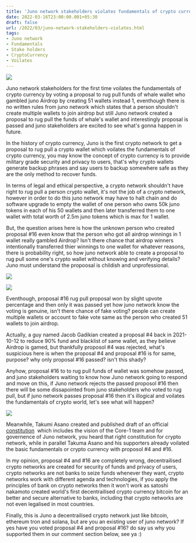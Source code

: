 ```yaml
---
title: 'Juno network stakeholders violates fundamentals of crypto currency.'
date: 2022-03-16T23:00:00.001+05:30
draft: false
url: /2022/03/juno-network-stakeholders-violates.html
tags: 
- Juno network
- Fundamentals
- Stake holders
- CryptoCurrency
- Voilates
---
```


 [![](https://lh3.googleusercontent.com/-7-fOM3K6A9U/YjIeuPy9NfI/AAAAAAAAJtE/7sAEMdMU_bAPG3XCwZGBG5clJ6rcicX6QCNcBGAsYHQ/s1600/1647451829653745-0.png)](https://lh3.googleusercontent.com/-7-fOM3K6A9U/YjIeuPy9NfI/AAAAAAAAJtE/7sAEMdMU_bAPG3XCwZGBG5clJ6rcicX6QCNcBGAsYHQ/s1600/1647451829653745-0.png) 

  

Juno network stakeholders for the first time voilates the fundamentals of crypto currency by voting a proposal to rug pull funds of whale wallet who gambled juno Airdrop by creating 51 wallets instead 1, eventhough there is no written rules from juno network which states that a person shouldn't create multiple wallets to join airdrop but still Juno network created a proposal to rug pull the funds of whale's wallet and interestingly proposal is passed and juno stakeholders are excited to see what's gonna happen in future.

  

In the history of crypto currency, Juno is the first crypto network to get a proposal to rug pull a crypto wallet which voilates the fundamentals of crypto currency, you may know the concept of crypto currency is to provide military grade security and privacy to users, that's why crypto wallets generate backup phrases and say users to backup somewhere safe as they are the only method to recover funds.

  

In terms of legal and ethical perspective, a crypto network shouldn't have right to rug pull a person crypto wallet, it's not the job of a crypto network, however in order to do this juno network may have to halt chain and do software upgrade to empty the wallet of one person who owns 50k juno tokens in each of his 50 wallets and then later transferred them to one wallet with total worth of 2.5m juno tokens which is max for 1 wallet.

  

But, the question arises here is how the unknown person who created proposal #16 even know that the person who got all airdrop winnings in 1 wallet really gambled Airdrop? Isn't there chance that airdrop winners intentionally transferred thier winnings to one wallet for whatever reasons, there is probability right, so how juno network able to create a proposal to rug pull some one's crypto wallet without knowing and verifying details? Juno must understand the propoosal is childish and unprofessional.

  

  

 [![](https://lh3.googleusercontent.com/-ge7yK7Awa7U/YjIetLSv0JI/AAAAAAAAJtA/gLFJmgEm8pQFWPbcERtk6LuZmE_E1v3jACNcBGAsYHQ/s1600/1647451825570278-1.png)](https://lh3.googleusercontent.com/-ge7yK7Awa7U/YjIetLSv0JI/AAAAAAAAJtA/gLFJmgEm8pQFWPbcERtk6LuZmE_E1v3jACNcBGAsYHQ/s1600/1647451825570278-1.png) 

  

 [![](https://lh3.googleusercontent.com/-ytFPtEsWTiY/YjIesJAzddI/AAAAAAAAJs8/V4LBgi8SbvEDobiOiI_gLvfve4Is4KWOACNcBGAsYHQ/s1600/1647451821390317-2.png)](https://lh3.googleusercontent.com/-ytFPtEsWTiY/YjIesJAzddI/AAAAAAAAJs8/V4LBgi8SbvEDobiOiI_gLvfve4Is4KWOACNcBGAsYHQ/s1600/1647451821390317-2.png) 

  

  

Eventhough, proposal #16 rug pull proposal won by slight upvote percentage and then only it was passed yet how juno network know the voting is genuine, isn't there chance of fake voting? people can create multiple wallets or account to fake vote same as the person who created 51 wallets to join airdrop.

  

Actually, a guy named Jacob Gadikian created a proposal #4 back in 2021-10-12 to reduce 90% fund and blacklist of same wallet, as they believe Airdrop is gamed, but thankfully proposol #4 was rejected, what's suspicious here is when the proposal #4 and proposal #16 is for same, purpose? why only proposal #16 passed? isn't this shady? 

  

Anyhow, proposal #16 to to rug pull funds of wallet was somehow passed, and juno stakeholders waiting to know how Juno network going to respond and move on this, if Juno network rejects the passed proposol #16 then there will be some dissapointed from juno stakeholders who voted to rug pull, but if juno network passes proposal #16 then it's illogical and voilates the fundamentals of crypto world, let's see what will happen?

  

 [![](https://lh3.googleusercontent.com/-xKerfQEzJFo/YjIerJIoEqI/AAAAAAAAJs4/mbKIMn9u8v8eL6ehGptTPT9U9y5Ac37kgCNcBGAsYHQ/s1600/1647451816444235-3.png)](https://lh3.googleusercontent.com/-xKerfQEzJFo/YjIerJIoEqI/AAAAAAAAJs4/mbKIMn9u8v8eL6ehGptTPT9U9y5Ac37kgCNcBGAsYHQ/s1600/1647451816444235-3.png) 

  

Meanwhile, Takumi Asano created and published draft of an official [constitution](https://commonwealth.im/juno/discussion/4054-create-an-official-constitution-including-the-vision-of-the-core1-team)  which includes the vision of the Core-1 team and for governence of Juno network, you heard that right constitution for crypto network, while in parallel Takuma Asano and his supporters already voilated the basic fundamentals or crypto currency with proposol #4 and #16.

  

In my opinion, proposal #4 and #16 are completely wrong, decentrailised crypto networks are created for security of funds and privacy of users, crypto networks are not banks to seize funds whenever they want, crypto networks work with different agenda and technologies, if you apply the principles of bank on crypto networks then it won't work as satoshi nakamoto created world's first decentrailised crypto currency bitcoin for an better and secure alternative to banks, including that crypto networks are not even legalised in most countries.

  

Finally, this is Juno a decentrailised crypto network just like bitcoin, ethereum tron and solana, but are you an existing user of juno network? If yes have you voted proposal #4 and proposal #16? do say us why you supported them in our comment section below, see ya :)
